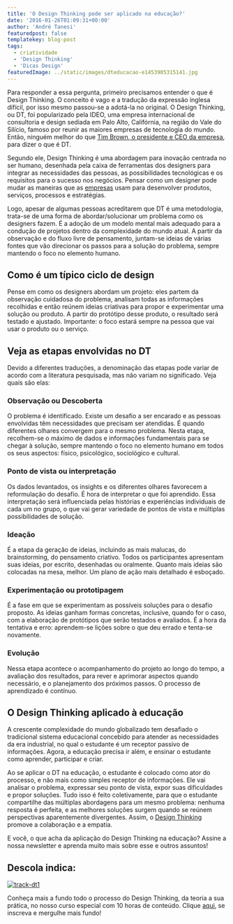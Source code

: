 ```yaml
---
title: 'O Design Thinking pode ser aplicado na educação?'
date: '2016-01-26T01:09:31+00:00'
author: 'André Tanesi'
featuredpost: false
templatekey: blog-post
tags:
  - criatividade
  - 'Design Thinking'
  - 'Dicas Design'
featuredImage: ../static/images/dteducacao-e1453905315141.jpg
---
```


Para responder a essa pergunta, primeiro precisamos entender o que é Design Thinking. O conceito é vago e a tradução da expressão inglesa difícil, por isso mesmo passou-se a adotá-la no original. O Design Thinking, ou DT, foi popularizado pela IDEO, uma empresa internacional de consultoria e design sediada em Palo Alto, Califórnia, na região do Vale do Silício, famoso por reunir as maiores empresas de tecnologia do mundo. Então, ninguém melhor do que [<u>Tim Brown, o presidente e CEO da empresa</u>](https://www.ideo.com/about/), para dizer o que é DT.

Segundo ele, Design Thinking é uma abordagem para inovação centrada no ser humano, desenhada pela caixa de ferramentas dos designers para integrar as necessidades das pessoas, as possibilidades tecnológicas e os requisitos para o sucesso nos negócios. Pensar como um designer pode mudar as maneiras que as [<u>empresas</u>](http://www.descola.org/para-empresas) usam para desenvolver produtos, serviços, processos e estratégias.

Logo, apesar de algumas pessoas acreditarem que DT é uma metodologia, trata-se de uma forma de abordar/solucionar um problema como os designers fazem. É a adoção de um modelo mental mais adequado para a condução de projetos dentro da complexidade do mundo atual. A partir da observação e do fluxo livre de pensamento, juntam-se ideias de várias fontes que vão direcionar os passos para a solução do problema, sempre mantendo o foco no elemento humano.

## Como é um típico ciclo de design

Pense em como os designers abordam um projeto: eles partem da observação cuidadosa do problema, analisam todas as informações recolhidas e então reúnem ideias criativas para propor e experimentar uma solução ou produto. A partir do protótipo desse produto, o resultado será testado e ajustado. Importante: o foco estará sempre na pessoa que vai usar o produto ou o serviço.

## Veja as etapas envolvidas no DT

Devido a diferentes traduções, a denominação das etapas pode variar de acordo com a literatura pesquisada, mas não variam no significado. Veja quais são elas:

### Observação ou Descoberta

O problema é identificado. Existe um desafio a ser encarado e as pessoas envolvidas têm necessidades que precisam ser atendidas. É quando diferentes olhares convergem para o mesmo problema. Nesta etapa, recolhem-se o máximo de dados e informações fundamentais para se chegar à solução, sempre mantendo o foco no elemento humano em todos os seus aspectos: físico, psicológico, sociológico e cultural.

### Ponto de vista ou interpretação

Os dados levantados, os insights e os diferentes olhares favorecem a reformulação do desafio. É hora de interpretar o que foi aprendido. Essa interpretação será influenciada pelas histórias e experiências individuais de cada um no grupo, o que vai gerar variedade de pontos de vista e múltiplas possibilidades de solução.

### Ideação

É a etapa da geração de ideias, incluindo as mais malucas, do brainstorming, do pensamento criativo. Todos os participantes apresentam suas ideias, por escrito, desenhadas ou oralmente. Quanto mais ideias são colocadas na mesa, melhor. Um plano de ação mais detalhado é esboçado.

### Experimentação ou prototipagem

É a fase em que se experimentam as possíveis soluções para o desafio proposto. As ideias ganham formas concretas, inclusive, quando for o caso, com a elaboração de protótipos que serão testados e avaliados. É a hora da tentativa e erro: aprendem-se lições sobre o que deu errado e tenta-se novamente.

### Evolução

Nessa etapa acontece o acompanhamento do projeto ao longo do tempo, a avaliação dos resultados, para rever e aprimorar aspectos quando necessário, e o planejamento dos próximos passos. O processo de aprendizado é contínuo.

## O Design Thinking aplicado à educação

A crescente complexidade do mundo globalizado tem desafiado o tradicional sistema educacional concebido para atender as necessidades da era industrial, no qual o estudante é um receptor passivo de informações. Agora, a educação precisa ir além, e ensinar o estudante como aprender, participar e criar.

Ao se aplicar o DT na educação, o estudante é colocado como ator do processo, e não mais como simples receptor de informações. Ele vai analisar o problema, expressar seu ponto de vista, expor suas dificuldades e propor soluções. Tudo isso é feito coletivamente, para que o estudante compartilhe das múltiplas abordagens para um mesmo problema: nenhuma resposta é perfeita, e as melhores soluções surgem quando se reúnem perspectivas aparentemente divergentes. Assim, o [<u>Design Thinking</u>](http://www.descola.org/track/1/design-thinking) promove a colaboração e a empatia.

E você, o que acha da aplicação do Design Thinking na educação? Assine a nossa newsletter e aprenda muito mais sobre esse e outros assuntos!

## Descola indica:

[![track-dt1](http://descola.org/drops/wp-content/uploads/2016/01/track-dt1-1024x500.jpg)](http://descola.org/track/1/design-thinking)

Conheça mais a fundo todo o processo do Design Thinking, da teoria a sua prática, no nosso curso especial com 10 horas de conteúdo. Clique [aqui](http://descola.org/track/1/design-thinking), se inscreva e mergulhe mais fundo!
